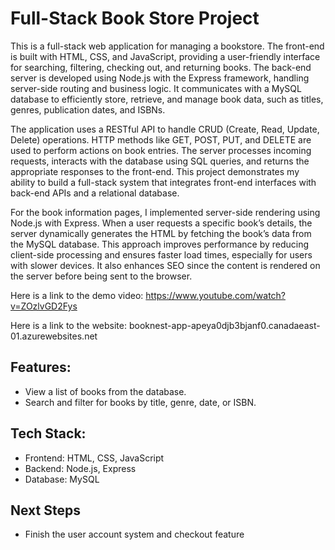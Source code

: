 # Full-Stack Book Store Project
This is a full-stack web application for managing a bookstore. The front-end is built with HTML, CSS, and JavaScript, providing a user-friendly interface for searching, filtering, checking out, and returning books. The back-end server is developed using Node.js with the Express framework, handling server-side routing and business logic. It communicates with a MySQL database to efficiently store, retrieve, and manage book data, such as titles, genres, publication dates, and ISBNs.

The application uses a RESTful API to handle CRUD (Create, Read, Update, Delete) operations. HTTP methods like GET, POST, PUT, and DELETE are used to perform actions on book entries. The server processes incoming requests, interacts with the database using SQL queries, and returns the appropriate responses to the front-end. This project demonstrates my ability to build a full-stack system that integrates front-end interfaces with back-end APIs and a relational database.

For the book information pages, I implemented server-side rendering using Node.js with Express. When a user requests a specific book’s details, the server dynamically generates the HTML by fetching the book’s data from the MySQL database. This approach improves performance by reducing client-side processing and ensures faster load times, especially for users with slower devices. It also enhances SEO since the content is rendered on the server before being sent to the browser.

Here is a link to the demo video: https://www.youtube.com/watch?v=ZOzlvGD2Fys

Here is a link to the website: booknest-app-apeya0djb3bjanf0.canadaeast-01.azurewebsites.net

## Features:
- View a list of books from the database.
- Search and filter for books by title, genre, date, or ISBN.

## Tech Stack:
- Frontend: HTML, CSS, JavaScript
- Backend: Node.js, Express
- Database: MySQL

## Next Steps 
- Finish the user account system and checkout feature
